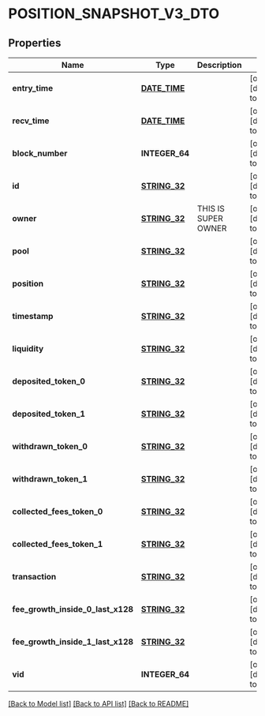 # POSITION_SNAPSHOT_V3_DTO

## Properties
Name | Type | Description | Notes
------------ | ------------- | ------------- | -------------
**entry_time** | [**DATE_TIME**](DATE_TIME.md) |  | [optional] [default to null]
**recv_time** | [**DATE_TIME**](DATE_TIME.md) |  | [optional] [default to null]
**block_number** | **INTEGER_64** |  | [optional] [default to null]
**id** | [**STRING_32**](STRING_32.md) |  | [optional] [default to null]
**owner** | [**STRING_32**](STRING_32.md) | THIS IS SUPER OWNER | [optional] [default to null]
**pool** | [**STRING_32**](STRING_32.md) |  | [optional] [default to null]
**position** | [**STRING_32**](STRING_32.md) |  | [optional] [default to null]
**timestamp** | [**STRING_32**](STRING_32.md) |  | [optional] [default to null]
**liquidity** | [**STRING_32**](STRING_32.md) |  | [optional] [default to null]
**deposited_token_0** | [**STRING_32**](STRING_32.md) |  | [optional] [default to null]
**deposited_token_1** | [**STRING_32**](STRING_32.md) |  | [optional] [default to null]
**withdrawn_token_0** | [**STRING_32**](STRING_32.md) |  | [optional] [default to null]
**withdrawn_token_1** | [**STRING_32**](STRING_32.md) |  | [optional] [default to null]
**collected_fees_token_0** | [**STRING_32**](STRING_32.md) |  | [optional] [default to null]
**collected_fees_token_1** | [**STRING_32**](STRING_32.md) |  | [optional] [default to null]
**transaction** | [**STRING_32**](STRING_32.md) |  | [optional] [default to null]
**fee_growth_inside_0_last_x128** | [**STRING_32**](STRING_32.md) |  | [optional] [default to null]
**fee_growth_inside_1_last_x128** | [**STRING_32**](STRING_32.md) |  | [optional] [default to null]
**vid** | **INTEGER_64** |  | [optional] [default to null]

[[Back to Model list]](../README.md#documentation-for-models) [[Back to API list]](../README.md#documentation-for-api-endpoints) [[Back to README]](../README.md)


